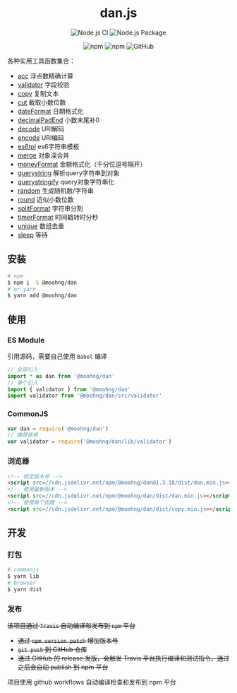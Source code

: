 <h1 align="center">dan.js</h1>

<p align="center">
  <img alt="Node.js CI" src="https://github.com/moohng/dan/workflows/Node.js%20CI/badge.svg">
  <img alt="Node.js Package" src="https://github.com/moohng/dan/workflows/Node.js%20Package/badge.svg">
</p>

<p align="center">
  <!-- <img alt="Travis (.org)" src="https://img.shields.io/travis/moohng/dan"> -->
  <!-- <img alt="Codecov" src="https://img.shields.io/codecov/c/github/moohng/dan?token=123"> -->
  <img alt="npm" src="https://img.shields.io/npm/dw/@moohng/dan">
  <!-- <img alt="GitHub release (latest by date)" src="https://img.shields.io/github/v/release/moohng/dan"> -->
  <img alt="npm" src="https://img.shields.io/npm/v/@moohng/dan">
  <img alt="GitHub" src="https://img.shields.io/github/license/moohng/dan">
</p>

各种实用工具函数集合：

- [acc](src/acc) 浮点数精确计算
- [validator](src/validator) 字段校验
- [copy](src/copy.js) 复制文本
- [cut](src/cut.js) 截取小数位数
- [dateFormat](src/dateFormat.js) 日期格式化
- [decimalPadEnd](src/decimalPadEnd.js) 小数末尾补0
- [decode](src/decode.js) URI解码
- [encode](src/encode.js) URI编码
- [es6tpl](src/es6tpl.js) es6字符串模板
- [merge](src/merge.js) 对象深合并
- [moneyFormat](src/moneyFormat.js) 金额格式化（千分位逗号隔开）
- [querystring](src/querystring.js) 解析query字符串到对象
- [querystringify](src/querystringify.js) query对象字符串化
- [random](src/random.js) 生成随机数/字符串
- [round](src/round.js) 近似小数位数
- [splitFormat](src/splitFormat.js) 字符串分割
- [timerFormat](src/timerFormat.js) 时间戳转时分秒
- [unique](src/unique.js) 数组去重
- [sleep](src/sleep.js) 等待

## 安装

```bash
# npm
$ npm i -S @moohng/dan
# or yarn
$ yarn add @moohng/dan
```

## 使用

### ES Module

引用源码，需要自己使用 `Babel` 编译

```js
// 全部引入
import * as dan from '@moohng/dan'
// 单个引入
import { validator } from '@moohng/dan'
import validator from '@moohng/dan/src/validator'
```

### CommonJS

```js
var dan = require('@moohng/dan')
// 推荐使用
var validator = require('@moohng/dan/lib/validator')
```

### 浏览器

```html
<!-- 锁定版本号 -->
<script src=//cdn.jsdelivr.net/npm/@moohng/dan@1.3.18/dist/dan.min.js></script>
<!-- 使用最新版本 -->
<script src=//cdn.jsdelivr.net/npm/@moohng/dan/dist/dan.min.js></script>
<!-- 使用单个函数 -->
<script src=//cdn.jsdelivr.net/npm/@moohng/dan/dist/copy.min.js></script>
```

## 开发

### 打包

```bash
# commonjs
$ yarn lib
# browser
$ yarn dist
```

### 发布

~~该项目通过 `Travis` 自动编译和发布到 `npm` 平台~~

- ~~通过 `npm version patch` 增加版本号~~
- ~~`git push` 到 GitHub 仓库~~
- ~~通过 GitHub 的 release 发版，会触发 Travis 平台执行编译和测试指令，通过之后会自动 publish 到 npm 平台~~

项目使用 github workflows 自动编译检查和发布到 npm 平台
